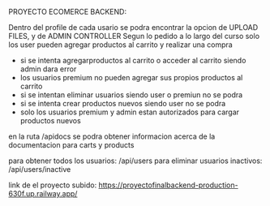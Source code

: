 PROYECTO ECOMERCE BACKEND:

Dentro del profile de cada usario se podra encontrar la opcion de UPLOAD FILES, y de ADMIN CONTROLLER
Segun lo pedido a lo largo del curso solo los user pueden agregar productos al carrito y realizar una compra
- si se intenta agregarproductos al carrito o acceder al carrito siendo admin dara error 
- los usuarios premium no pueden agregar sus propios productos al carrito
- si se intentan eliminar usuarios siendo user o premiun no se podra
- si se intenta crear productos nuevos siendo user no se podra 
- solo los usuarios premium y admin estan autorizados para cargar productos nuevos 
 

en la ruta /apidocs se podra obtener informacion acerca de la documentacion para carts y products

para obtener todos los usuarios: /api/users
para eliminar usuarios inactivos: /api/users/inactive

link de el proyecto subido:
https://proyectofinalbackend-production-630f.up.railway.app/
